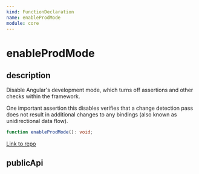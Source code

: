 ```yaml
---
kind: FunctionDeclaration
name: enableProdMode
module: core
---
```


# enableProdMode

## description

Disable Angular's development mode, which turns off assertions and other
checks within the framework.

One important assertion this disables verifies that a change detection pass
does not result in additional changes to any bindings (also known as
unidirectional data flow).

```ts
function enableProdMode(): void;
```

[Link to repo](https://github.com/timdeschryver/angular/blob/master/packages/core/src/util/is_dev_mode.ts#L43-L48)

## publicApi
